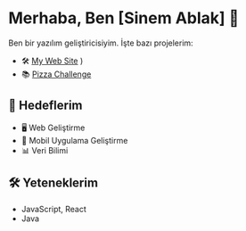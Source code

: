 
# Merhaba, Ben [Sinem Ablak] 👋

Ben bir yazılım geliştiricisiyim. İşte bazı projelerim:

- 🛠️ [My Web Site](https://github.com/user-attachments/assets/03f3e74a-91d0-409d-992e-2bd15e9bc7cc)
)
- 📚 [Pizza Challenge](https://github.com/sinemablak/pizza-challenge)

## 🎯 Hedeflerim
- 🖥️ Web Geliştirme
- 📱 Mobil Uygulama Geliştirme
- 📊 Veri Bilimi

## 🛠️ Yeteneklerim
- JavaScript, React
- Java



